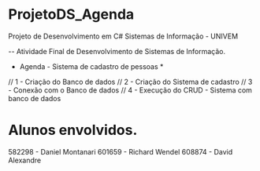 # ProjetoDS_Agenda

Projeto de Desenvolvimento em C# 
Sistemas de Informação - UNIVEM

-- Atividade Final de Desenvolvimento de Sistemas de Informação.

* Agenda - Sistema de cadastro de pessoas *

// 1 - Criação do Banco de dados
// 2 - Criação do Sistema de cadastro
// 3 - Conexão com o Banco de dados
// 4 - Execução do CRUD - Sistema com banco de dados

# Alunos envolvidos.
582298 - Daniel Montanari
601659 - Richard Wendel
608874 - David Alexandre
